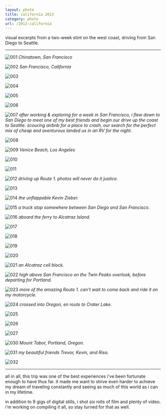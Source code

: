 ```yaml
---
layout: photo
title: california 2013
category: photo
url: /2013-california
---
```


visual excerpts from a two-week stint on the west coast, driving from San Diego to Seattle.

---

![001](../img/photo/2013-california/001.jpg)
_Chinatown, San Francisco_

![002](../img/photo/2013-california/002.jpg)
_San Francisco, California_

![003](../img/photo/2013-california/003.jpg)

![004](../img/photo/2013-california/004.jpg)

![005](../img/photo/2013-california/005.jpg)

![006](../img/photo/2013-california/006.jpg)

![007](../img/photo/2013-california/007.jpg)
_after working & exploring for a week in San Francisco, i flew down to San Diego to meet one of my best friends and begin our drive up the coast to Seattle. scouring airbnb for a place to crash, our search for the perfect mix of cheap and aventurous landed us in an RV for the night._

![008](../img/photo/2013-california/008.jpg)

![009](../img/photo/2013-california/009.jpg)
_Venice Beach, Los Angeles_

![010](../img/photo/2013-california/010.jpg)

![011](../img/photo/2013-california/011.jpg)

![012](../img/photo/2013-california/012.jpg)
_driving up Route 1. photos will never do it justice._

![013](../img/photo/2013-california/013.jpg)

![014](../img/photo/2013-california/014.jpg)
_the unflappable Kevin Zieber._

![015](../img/photo/2013-california/015.jpg)
_a truck stop somewhere between San Diego and San Francisco._

![016](../img/photo/2013-california/016.jpg)
_aboard the ferry to Alcatraz Island._

![017](../img/photo/2013-california/017.jpg)

![018](../img/photo/2013-california/018.jpg)

![019](../img/photo/2013-california/019.jpg)

![020](../img/photo/2013-california/020.jpg)

![021](../img/photo/2013-california/021.jpg)
_an Alcatraz cell block._

![022](../img/photo/2013-california/022.jpg)
_high above San Francisco on the Twin Peaks overlook, before departing for Portland._

![023](../img/photo/2013-california/023.jpg)
_more of the amazing Route 1. can't wait to come back and ride it on my motorcycle._

![024](../img/photo/2013-california/024.jpg)
_crossed into Oregon, en route to Crater Lake._

![025](../img/photo/2013-california/025.jpg)

![026](../img/photo/2013-california/026.jpg)

![027](../img/photo/2013-california/027.jpg)

![030](../img/photo/2013-california/030.jpg)
_Mount Tabor, Portland, Oregon._

![031](../img/photo/2013-california/031.jpg)
_my beautiful friends Trevor, Kevin, and Risa._

![032](../img/photo/2013-california/032.jpg)

---

all in all, this trip was one of the best experiences i've been fortunate enough to have thus far. it made me want to strive even harder to achieve my dream of traveling constantly and seeing as much of this world as i can in my lifetime. 

in addition to 9 gigs of digital stills, i shot six rolls of film and plenty of video. i'm working on compiling it all, so stay turned for that as well. 

